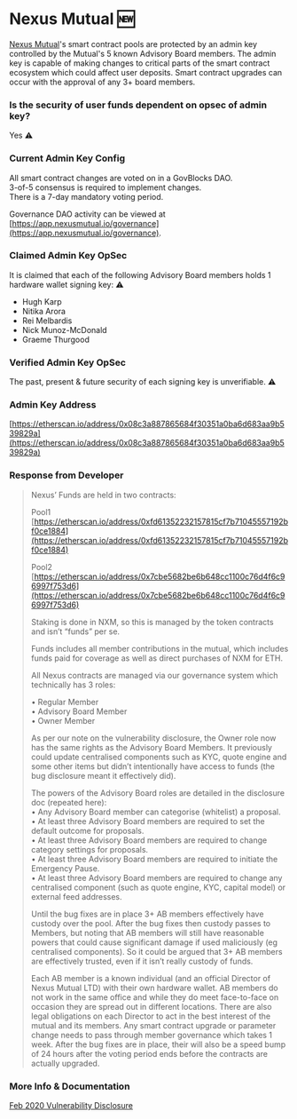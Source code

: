 # Nexus Mutual 🆕

[Nexus Mutual](https://nexusmutual.io)'s smart contract pools are protected by an admin key controlled by the Mutual's 5 known Advisory Board members. The admin key is capable of making changes to critical parts of the smart contract ecosystem which could affect user deposits. Smart contract upgrades can occur with the approval of any 3+ board members. 

### Is the security of user funds dependent on opsec of admin key?

Yes ⚠️

### Current Admin Key Config

All smart contract changes are voted on in a GovBlocks DAO.   
3-of-5 consensus is required to implement changes.   
There is a 7-day mandatory voting period.

Governance DAO activity can be viewed at [https://app.nexusmutual.io/governance](https://app.nexusmutual.io/governance).

### Claimed Admin Key OpSec

It is claimed that each of the following Advisory Board members holds 1 hardware wallet signing key: ⚠️

* Hugh Karp
* Nitika Arora
* Rei Melbardis
* Nick Munoz-McDonald
* Graeme Thurgood

### Verified Admin Key OpSec

The past, present & future security of each signing key is unverifiable. ⚠️

### Admin Key Address

[https://etherscan.io/address/0x08c3a887865684f30351a0ba6d683aa9b539829a](https://etherscan.io/address/0x08c3a887865684f30351a0ba6d683aa9b539829a) 

### Response from Developer

> Nexus’ Funds are held in two contracts: 
>
> Pool1   
> [https://etherscan.io/address/0xfd61352232157815cf7b71045557192bf0ce1884](https://etherscan.io/address/0xfd61352232157815cf7b71045557192bf0ce1884) 
>
> Pool2   
> [https://etherscan.io/address/0x7cbe5682be6b648cc1100c76d4f6c96997f753d6](https://etherscan.io/address/0x7cbe5682be6b648cc1100c76d4f6c96997f753d6) 
>
> Staking is done in NXM, so this is managed by the token contracts and isn’t “funds” per se.
>
> Funds includes all member contributions in the mutual, which includes funds paid for coverage as well as direct purchases of NXM for ETH.
>
> All Nexus contracts are managed via our governance system which technically has 3 roles: 
>
> • Regular Member   
> • Advisory Board Member   
> • Owner Member 
>
> As per our note on the vulnerability disclosure, the Owner role now has the same rights as the Advisory Board Members. It previously could update centralised components such as KYC, quote engine and some other items but didn’t intentionally have access to funds \(the bug disclosure meant it effectively did\). 
>
> The powers of the Advisory Board roles are detailed in the disclosure doc \(repeated here\):   
> • Any Advisory Board member can categorise \(whitelist\) a proposal.   
> • At least three Advisory Board members are required to set the default outcome for proposals.   
> • At least three Advisory Board members are required to change category settings for proposals.   
> • At least three Advisory Board members are required to initiate the Emergency Pause.   
> • At least three Advisory Board members are required to change any centralised component \(such as quote engine, KYC, capital model\) or external feed addresses. 
>
> Until the bug fixes are in place 3+ AB members effectively have custody over the pool. After the bug fixes then custody passes to Members, but noting that AB members will still have reasonable powers that could cause significant damage if used maliciously \(eg centralised components\). So it could be argued that 3+ AB members are effectively trusted, even if it isn’t really custody of funds.
>
> Each AB member is a known individual \(and an official Director of Nexus Mutual LTD\) with their own hardware wallet. AB members do not work in the same office and while they do meet face-to-face on occasion they are spread out in different locations. There are also legal obligations on each Director to act in the best interest of the mutual and its members. Any smart contract upgrade or parameter change needs to pass through member governance which takes 1 week. After the bug fixes are in place, their will also be a speed bump of 24 hours after the voting period ends before the contracts are actually upgraded.

### More Info & Documentation

[Feb 2020 Vulnerability Disclosure](https://medium.com/nexus-mutual/responsible-vulnerability-disclosure-ece3fe3bcefa)

